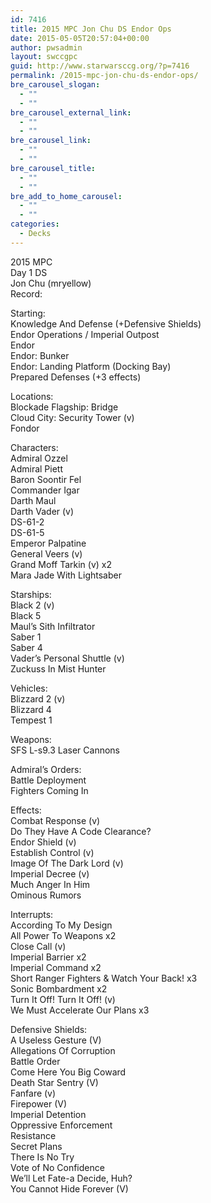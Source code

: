 ```yaml
---
id: 7416
title: 2015 MPC Jon Chu DS Endor Ops
date: 2015-05-05T20:57:04+00:00
author: pwsadmin
layout: swccgpc
guid: http://www.starwarsccg.org/?p=7416
permalink: /2015-mpc-jon-chu-ds-endor-ops/
bre_carousel_slogan:
  - ""
  - ""
bre_carousel_external_link:
  - ""
  - ""
bre_carousel_link:
  - ""
  - ""
bre_carousel_title:
  - ""
  - ""
bre_add_to_home_carousel:
  - ""
  - ""
categories:
  - Decks
---
```

2015 MPC  
Day 1 DS  
Jon Chu (mryellow)  
Record:

Starting:  
Knowledge And Defense (+Defensive Shields)  
Endor Operations / Imperial Outpost  
Endor  
Endor: Bunker  
Endor: Landing Platform (Docking Bay)  
Prepared Defenses (+3 effects)

Locations:  
Blockade Flagship: Bridge  
Cloud City: Security Tower (v)  
Fondor

Characters:  
Admiral Ozzel  
Admiral Piett  
Baron Soontir Fel  
Commander Igar  
Darth Maul  
Darth Vader (v)  
DS-61-2  
DS-61-5  
Emperor Palpatine  
General Veers (v)  
Grand Moff Tarkin (v) x2  
Mara Jade With Lightsaber

Starships:  
Black 2 (v)  
Black 5  
Maul&#8217;s Sith Infiltrator  
Saber 1  
Saber 4  
Vader&#8217;s Personal Shuttle (v)  
Zuckuss In Mist Hunter

Vehicles:  
Blizzard 2 (v)  
Blizzard 4  
Tempest 1

Weapons:  
SFS L-s9.3 Laser Cannons

Admiral&#8217;s Orders:  
Battle Deployment  
Fighters Coming In

Effects:  
Combat Response (v)  
Do They Have A Code Clearance?  
Endor Shield (v)  
Establish Control (v)  
Image Of The Dark Lord (v)  
Imperial Decree (v)  
Much Anger In Him  
Ominous Rumors

Interrupts:  
According To My Design  
All Power To Weapons x2  
Close Call (v)  
Imperial Barrier x2  
Imperial Command x2  
Short Ranger Fighters & Watch Your Back! x3  
Sonic Bombardment x2  
Turn It Off! Turn It Off! (v)  
We Must Accelerate Our Plans x3

Defensive Shields:  
A Useless Gesture (V)  
Allegations Of Corruption  
Battle Order  
Come Here You Big Coward  
Death Star Sentry (V)  
Fanfare (v)  
Firepower (V)  
Imperial Detention  
Oppressive Enforcement  
Resistance  
Secret Plans  
There Is No Try  
Vote of No Confidence  
We&#8217;ll Let Fate-a Decide, Huh?  
You Cannot Hide Forever (V)
